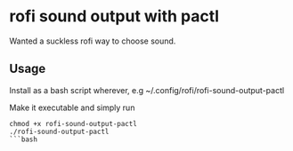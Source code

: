 # rofi sound output with pactl

Wanted a suckless rofi way to choose sound.


## Usage
Install as a bash script wherever, e.g ~/.config/rofi/rofi-sound-output-pactl

Make it executable and simply run
```
chmod +x rofi-sound-output-pactl
./rofi-sound-output-pactl
```bash
